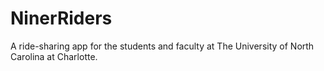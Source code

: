 # NinerRiders
A ride-sharing app for the students and faculty at The University of North Carolina at Charlotte.
